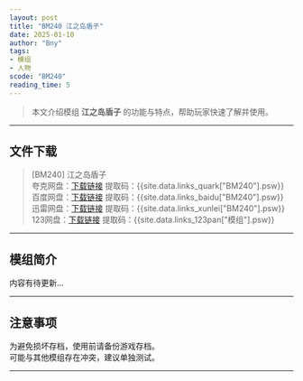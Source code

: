 ```yaml
---
layout: post
title: "BM240 江之岛盾子"
date: 2025-01-10
author: "Bny"
tags: 
- 模组
- 人物
scode: "BM240"
reading_time: 5
---
```


> 本文介绍模组 **江之岛盾子** 的功能与特点，帮助玩家快速了解并使用。

---

## 文件下载

> [BM240] 江之岛盾子  
夸克网盘：[下载链接]({{site.data.links_quark["BM240"].url}}) 提取码：{{site.data.links_quark["BM240"].psw}}  
百度网盘：[下载链接]({{site.data.links_baidu["BM240"].url}}) 提取码：{{site.data.links_baidu["BM240"].psw}}  
迅雷网盘：[下载链接]({{site.data.links_xunlei["BM240"].url}}) 提取码：{{site.data.links_xunlei["BM240"].psw}}  
123网盘：[下载链接]({{site.data.links_123pan["模组"].url}}) 提取码：{{site.data.links_123pan["模组"].psw}}  

---

## 模组简介

>  
内容有待更新...  

---

## 注意事项

>  
为避免损坏存档，使用前请备份游戏存档。  
可能与其他模组存在冲突，建议单独测试。  

---

